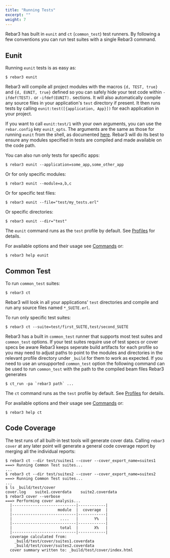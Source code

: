 ```yaml
---
title: "Running Tests"
excerpt: ""
weight: 7
---
```


Rebar3 has built in `eunit` and `ct` (`common_test`) test runners. By following a few conventions you can run test suites with a single Rebar3 command.

## Eunit

Running `eunit` tests is as easy as:

```shell
$ rebar3 eunit 
```

Rebar3 will compile all project modules with the macros `{d, TEST, true}` and `{d, EUNIT, true}` defined so you can safely hide your test code within `-ifdef(TEST).` or `-ifdef(EUNIT).` sections. It will also automatically compile any source files in your application's `test` directory if present. It then runs tests by calling `eunit:test([{application, App}])` for each application in your project.

If you want to call `eunit:test/1` with your own arguments, you can use the `rebar.config` key `eunit_opts`. The arguments are the same as those for running `eunit` from the shell, as documented [here](http://www.erlang.org/doc/man/eunit.html). Rebar3 will do its best to ensure any modules specified in tests are compiled and made available on the code path.

You can also run only tests for specific apps:

```shell
$ rebar3 eunit --application=some_app,some_other_app 
```

Or for only specific modules:

```shell
$ rebar3 eunit --module=a,b,c 
```

Or for specific test files:

```shell
$ rebar3 eunit --file="test/my_tests.erl" 
```

Or specific directories:

```shell
$ rebar3 eunit --dir="test" 
```

The `eunit` command runs as the `test` profile by default. See [Profiles](/docs/profiles) for details.

For available options and their usage see [Commands](/docs/commands) or:

```shell
$ rebar3 help eunit 
```

## Common Test

To run `common_test` suites:

```shell
$ rebar3 ct 
```

Rebar3 will look in all your applications' `test` directories and compile and run any source files named `*_SUITE.erl`.

To run only specific test suites:

```shell
$ rebar3 ct --suite=test/first_SUITE,test/second_SUITE 
```

Rebar3 has a built in `common_test` runner that supports most test suites and `common_test` options. If your test suites require use of test specs or cover specs be aware Rebar3 keeps seperate build artifacts for each profile so you may need to adjust paths to point to the modules and directories in the relevant profile directory under `_build` for them to work as expected. If you need to use an unsupported `common_test` option the following command can be used to run `common_test` with the path to the compiled beam files Rebar3 generates

```shell
$ ct_run -pa `rebar3 path` ... 
```

The `ct` command runs as the `test` profile by default. See [Profiles](/docs/profiles) for details.

For available options and their usage see [Commands](/docs/commands) or:

```shell
$ rebar3 help ct 
```

## Code Coverage

The test runs of all built-in test tools will generate cover data. Calling `rebar3 cover` at any later point will generate a general code coverage report by merging all the individual reports:

```shell
$ rebar3 ct --dir test/suites1 --cover --cover_export_name=suites1
===> Running Common Test suites...
...
$ rebar3 ct --dir test/suites2 --cover --cover_export_name=suites2
===> Running Common Test suites...
...
$ ls _build/test/cover
cover.log    suite1.coverdata    suite2.coverdata
$ rebar3 cover --verbose
===> Performing cover analysis...
  |----------------------------|------------|
  |                    module  |  coverage  |
  |----------------------------|------------|
  |                     ....   |       Y%   |
  |----------------------------|------------|
  |                     total  |       X%   |
  |----------------------------|------------|
  coverage calculated from:
    _build/test/cover/suites1.coverdata
    _build/test/cover/suites2.coverdata
  cover summary written to: _build/test/cover/index.html
```
